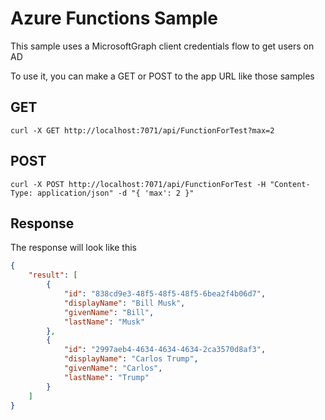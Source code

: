 # Azure Functions Sample

This sample uses a MicrosoftGraph client credentials flow to get users on AD

To use it, you can make a GET or POST to the app URL like those samples

## GET

```
curl -X GET http://localhost:7071/api/FunctionForTest?max=2
```

## POST

```
curl -X POST http://localhost:7071/api/FunctionForTest -H "Content-Type: application/json" -d "{ 'max': 2 }"
```

## Response

The response will look like this

```json
{
    "result": [
        {
            "id": "838cd9e3-48f5-48f5-48f5-6bea2f4b06d7",
            "displayName": "Bill Musk",
            "givenName": "Bill",
            "lastName": "Musk"
        },
        {
            "id": "2997aeb4-4634-4634-4634-2ca3570d8af3",
            "displayName": "Carlos Trump",
            "givenName": "Carlos",
            "lastName": "Trump"
        }
    ]
}
```